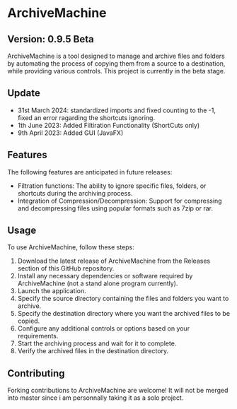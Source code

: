 # ArchiveMachine

## Version: 0.9.5 Beta

ArchiveMachine is a tool designed to manage and archive files and folders by automating the process of copying them from a source to a destination, while providing various controls. This project is currently in the beta stage.

## Update
- 31st March 2024: standardized imports and fixed counting to the -1, fixed an error ragarding the shortcuts ignoring.
- 1th June 2023: Added Filtiration Functionality (ShortCuts only)
- 9th April 2023: Added GUI (JavaFX)

## Features

The following features are anticipated in future releases:

* Filtration functions: The ability to ignore specific files, folders, or shortcuts during the archiving process.
* Integration of Compression/Decompression: Support for compressing and decompressing files using popular formats such as 7zip or rar.

## Usage

To use ArchiveMachine, follow these steps:

1. Download the latest release of ArchiveMachine from the Releases section of this GitHub repository.
2. Install any necessary dependencies or software required by ArchiveMachine (not a stand alone program currently).
3. Launch the application.
4. Specify the source directory containing the files and folders you want to archive.
5. Specify the destination directory where you want the archived files to be copied.
6. Configure any additional controls or options based on your requirements.
7. Start the archiving process and wait for it to complete.
8. Verify the archived files in the destination directory.

## Contributing

Forking contributions to ArchiveMachine are welcome! It will not be merged into master since i am personnally taking it as a solo project.
